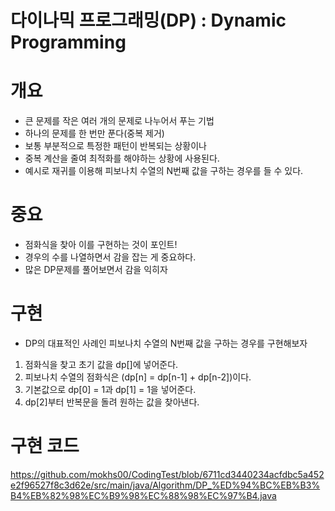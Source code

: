 # 다이나믹 프로그래밍(DP) : Dynamic Programming

# 개요
- 큰 문제를 작은 여러 개의 문제로 나누어서 푸는 기법
- 하나의 문제를 한 번만 푼다(중복 제거)
- 보통 부분적으로 특정한 패턴이 반복되는 상황이나
- 중복 계산을 줄여 최적화를 해야하는 상황에 사용된다.
- 예시로 재귀를 이용해 피보나치 수열의 N번째 값을 구하는 경우를 들 수 있다.

# 중요
- 점화식을 찾아 이를 구현하는 것이 포인트!
- 경우의 수를 나열하면서 감을 잡는 게 중요하다.
- 많은 DP문제를 풀어보면서 감을 익히자



# 구현

- DP의 대표적인 사례인 피보나치 수열의 N번째 값을 구하는 경우를 구현해보자

1. 점화식을 찾고 초기 값을 dp[]에 넣어준다.
2. 피보나치 수열의 점화식은 (dp[n] = dp[n-1] + dp[n-2])이다.
3. 기본값으로 dp[0] = 1과 dp[1] = 1을 넣어준다.
4. dp[2]부터 반복문을 돌려 원하는 값을 찾아낸다.

# 구현 코드

https://github.com/mokhs00/CodingTest/blob/6711cd3440234acfdbc5a452e2f96527f8c3d62e/src/main/java/Algorithm/DP_%ED%94%BC%EB%B3%B4%EB%82%98%EC%B9%98%EC%88%98%EC%97%B4.java